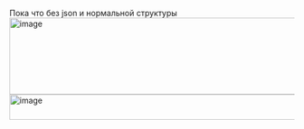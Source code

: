 Пока что без json и нормальной структуры
<img width="615" height="136" alt="image" src="https://github.com/user-attachments/assets/bdf9c32f-c83c-46df-9ae7-7a8cb9f33b58" />
<img width="611" height="45" alt="image" src="https://github.com/user-attachments/assets/e8815426-6cf0-4904-a53e-5fa9412ce068" />
